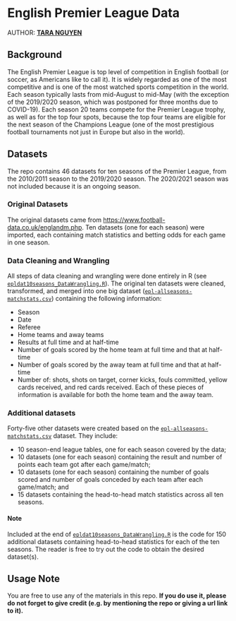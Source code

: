 # English Premier League Data

AUTHOR: [**TARA NGUYEN**](https://www.linkedin.com/in/nguyenthuyanh/)

## Background

The English Premier League is top level of competition in English football (or soccer, as Americans like to call it). It is widely regarded as one of the most competitive and is one of the most watched sports competition in the world. Each season typically lasts from mid-August to mid-May (with the exception of the 2019/2020 season, which was postponed for three months due to COVID-19). Each season 20 teams compete for the Premier League trophy, as well as for the top four spots, because the top four teams are eligible for the next season of the Champions League (one of the most prestigious football tournaments not just in Europe but also in the world).

## Datasets

The repo contains 46 datasets for ten seasons of the Premier League, from the 2010/2011 season to the 2019/2020 season. The 2020/2021 season was not included because it is an ongoing season.

### Original Datasets

The original datasets came from https://www.football-data.co.uk/englandm.php. Ten datasets (one for each season) were imported, each containing match statistics and betting odds for each game in one season.

### Data Cleaning and Wrangling

All steps of data cleaning and wrangling were done entirely in R (see [`epldat10seasons_DataWrangling.R`](epldat10seasons_DataWrangling.R)). The original ten datasets were cleaned, transformed, and merged into one big dataset ([`epl-allseasons-matchstats.csv`](epldat10seasons/epl-allseasons-matchstats.csv)) containing the following information:
- Season
- Date
- Referee
- Home teams and away teams
- Results at full time and at half-time
- Number of goals scored by the home team at full time and that at half-time
- Number of goals scored by the away team at full time and that at half-time
- Number of: shots, shots on target, corner kicks, fouls committed, yellow cards received, and red cards received. Each of these pieces of information is available for both the home team and the away team.

### Additional datasets

Forty-five other datasets were created based on the [`epl-allseasons-matchstats.csv`](epldat10seasons/epl-allseasons-matchstats.csv) dataset. They include:
- 10 season-end league tables, one for each season covered by the data;
- 10 datasets (one for each season) containing the result and number of points each team got after each game/match;
- 10 datasets (one for each season) containing the number of goals scored and number of goals conceded by each team after each game/match; and
- 15 datasets containing the head-to-head match statistics across all ten seasons.

#### Note

Included at the end of [`epldat10seasons_DataWrangling.R`](epldat10seasons_DataWrangling.R) is the code for 150 additional datasets containing head-to-head statistics for each of the ten seasons. The reader is free to try out the code to obtain the desired dataset(s).

## Usage Note

You are free to use any of the materials in this repo. **If you do use it, please do not forget to give credit (e.g. by mentioning the repo or giving a url link to it).**
